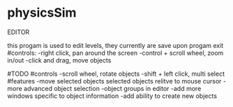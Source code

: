 # physicsSim
EDITOR

this progam is used to edit levels, they currently are save upon progam exit
#controls:
-right click, pan around the screen
-control + scroll wheel, zoom in/out
-click and drag, move objects

#TODO
#controls
-scroll wheel, rotate objects
-shift + left click, multi select
#features
-move selected objects selected objects relitve to mouse cursor
-more advanced object selection
-object groups in editor
-add more windows specific to object information
-add ability to create new objects

